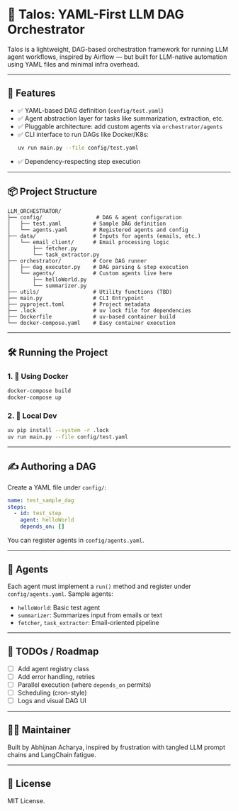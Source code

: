 # 🧠 Talos: YAML-First LLM DAG Orchestrator

Talos is a lightweight, DAG-based orchestration framework for running LLM agent workflows, inspired by Airflow — but built for LLM-native automation using YAML files and minimal infra overhead.

---

## 🚀 Features

- ✅ YAML-based DAG definition (`config/test.yaml`)
- ✅ Agent abstraction layer for tasks like summarization, extraction, etc.
- ✅ Pluggable architecture: add custom agents via `orchestrator/agents`
- ✅ CLI interface to run DAGs like Docker/K8s:
  ```bash
  uv run main.py --file config/test.yaml
  ```
- ✅ Dependency-respecting step execution

---

## 📦 Project Structure

```
LLM_ORCHESTRATOR/
├── config/                 # DAG & agent configuration
│   ├── test.yaml          # Sample DAG definition
│   └── agents.yaml        # Registered agents and config
├── data/                  # Inputs for agents (emails, etc.)
│   └── email_client/      # Email processing logic
│       ├── fetcher.py
│       └── task_extractor.py
├── orchestrator/          # Core DAG runner
│   ├── dag_executor.py    # DAG parsing & step execution
│   └── agents/            # Custom agents live here
│       ├── helloWorld.py
│       └── summarizer.py
├── utils/                 # Utility functions (TBD)
├── main.py                # CLI Entrypoint
├── pyproject.toml         # Project metadata
├── .lock                  # uv lock file for dependencies
├── Dockerfile             # uv-based container build
└── docker-compose.yaml    # Easy container execution
```

---

## 🛠️ Running the Project

### 1. 🐳 Using Docker

```bash
docker-compose build
docker-compose up
```

### 2. 🧪 Local Dev

```bash
uv pip install --system -r .lock
uv run main.py --file config/test.yaml
```

---

## ✍️ Authoring a DAG

Create a YAML file under `config/`:

```yaml
name: test_sample_dag
steps:
  - id: test_step
    agent: helloWorld
    depends_on: []
```

You can register agents in `config/agents.yaml`.

---

## 🧩 Agents

Each agent must implement a `run()` method and register under `config/agents.yaml`. Sample agents:

- `helloWorld`: Basic test agent
- `summarizer`: Summarizes input from emails or text
- `fetcher`, `task_extractor`: Email-oriented pipeline

---

## 🧱 TODOs / Roadmap

- [ ] Add agent registry class
- [ ] Add error handling, retries
- [ ] Parallel execution (where `depends_on` permits)
- [ ] Scheduling (cron-style)
- [ ] Logs and visual DAG UI

---

## 🧑‍💻 Maintainer

Built by Abhijnan Acharya, inspired by frustration with tangled LLM prompt chains and LangChain fatigue.

---

## 📄 License

MIT License.
